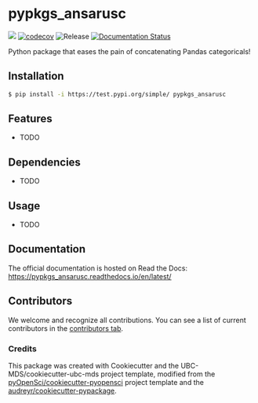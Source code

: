 # pypkgs_ansarusc 

![](https://github.com/ansarusc/pypkgs_ansarusc/workflows/build/badge.svg) [![codecov](https://codecov.io/gh/ansarusc/pypkgs_ansarusc/branch/main/graph/badge.svg)](https://codecov.io/gh/ansarusc/pypkgs_ansarusc) ![Release](https://github.com/ansarusc/pypkgs_ansarusc/workflows/Release/badge.svg) [![Documentation Status](https://readthedocs.org/projects/pypkgs_ansarusc/badge/?version=latest)](https://pypkgs_ansarusc.readthedocs.io/en/latest/?badge=latest)

Python package that eases the pain of concatenating Pandas categoricals!

## Installation

```bash
$ pip install -i https://test.pypi.org/simple/ pypkgs_ansarusc
```

## Features

- TODO

## Dependencies

- TODO

## Usage

- TODO

## Documentation

The official documentation is hosted on Read the Docs: https://pypkgs_ansarusc.readthedocs.io/en/latest/

## Contributors

We welcome and recognize all contributions. You can see a list of current contributors in the [contributors tab](https://github.com/ansarusc/pypkgs_ansarusc/graphs/contributors).

### Credits

This package was created with Cookiecutter and the UBC-MDS/cookiecutter-ubc-mds project template, modified from the [pyOpenSci/cookiecutter-pyopensci](https://github.com/pyOpenSci/cookiecutter-pyopensci) project template and the [audreyr/cookiecutter-pypackage](https://github.com/audreyr/cookiecutter-pypackage).
